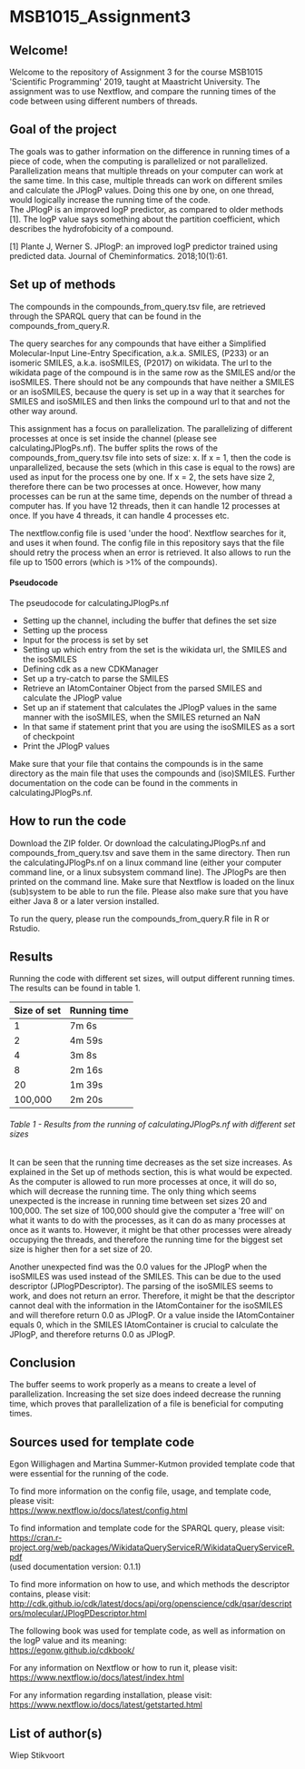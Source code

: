 # MSB1015_Assignment3
## Welcome!
Welcome to the repository of Assignment 3 for the course MSB1015 'Scientific Programming' 2019, taught at Maastricht University. The assignment was to use Nextflow, and compare the running times of the code between using different numbers of threads.

## Goal of the project
The goals was to gather information on the difference in running times of a piece of code, when the computing is parallelized or not parallelized. Parallelization means that multiple threads on your computer can work at the same time. In this case, multiple threads can work on different smiles and calculate the JPlogP values. Doing this one by one, on one thread, would logically increase the running time of the code.  
The JPlogP is an improved logP predictor, as compared to older methods [1]. The logP value says something about the partition coefficient, which describes the hydrofobicity of a compound. 

[1] Plante J, Werner S. JPlogP: an improved logP predictor trained using predicted data. Journal of Cheminformatics. 2018;10(1):61.

## Set up of methods
The compounds in the compounds_from_query.tsv file, are retrieved through the SPARQL query that can be found in the compounds_from_query.R. 

The query searches for any compounds that have either a Simplified Molecular-Input Line-Entry Specification, a.k.a. SMILES, (P233) or an isomeric SMILES, a.k.a. isoSMILES, (P2017) on wikidata. The url to the wikidata page of the compound is in the same row as the SMILES and/or the isoSMILES. There should not be any compounds that have neither a SMILES or an isoSMILES, because the query is set up in a way that it searches for SMILES and isoSMILES and then links the compound url to that and not the other way around.  

This assignment has a focus on parallelization. The parallelizing of different processes at once is set inside the channel (please see calculatingJPlogPs.nf). The buffer splits the rows of the compounds_from_query.tsv file into sets of size: x. If x = 1, then the code is unparallelized, because the sets (which in this case is equal to the rows) are used as input for the process one by one. If x = 2, the sets have size 2, therefore there can be two processes at once. However, how many processes can be run at the same time, depends on the number of thread a computer has. If you have 12 threads, then it can handle 12 processes at once. If you have 4 threads, it can handle 4 processes etc.  

The nextflow.config file is used 'under the hood'. Nextflow searches for it, and uses it when found. The config file in this repository says that the file should retry the process when an error is retrieved. It also allows to run the file up to 1500 errors (which is >1% of the compounds).

#### Pseudocode 
The pseudocode for calculatingJPlogPs.nf
- Setting up the channel, including the buffer that defines the set size
- Setting up the process
- Input for the process is set by set
- Setting up which entry from the set is the wikidata url, the SMILES and the isoSMILES
- Defining cdk as a new CDKManager
- Set up a try-catch to parse the SMILES
- Retrieve an IAtomContainer Object from the parsed SMILES and calculate the JPlogP value
- Set up an if statement that calculates the JPlogP values in the same manner with the isoSMILES, when the SMILES returned an NaN
- In that same if statement print that you are using the isoSMILES as a sort of checkpoint
- Print the JPlogP values

Make sure that your file that contains the compounds is in the same directory as the main file that uses the compounds and (iso)SMILES. 
Further documentation on the code can be found in the comments in calculatingJPlogPs.nf. 

## How to run the code
Download the ZIP folder. Or download the calculatingJPlogPs.nf and compounds_from_query.tsv and save them in the same directory. Then run the calculatingJPlogPs.nf on a linux command line (either your computer command line, or a linux subsystem command line). The JPlogPs are then printed on the command line. Make sure that Nextflow is loaded on the linux (sub)system to be able to run the file. Please also make sure that you have either Java 8 or a later version installed.  

To run the query, please run the compounds_from_query.R file in R or Rstudio. 

## Results
Running the code with different set sizes, will output different running times. The results can be found in table 1.

| Size of set | Running time |
|-------------|--------------|
| 1           | 7m 6s        |
| 2           | 4m 59s       |
| 4           | 3m 8s        |
| 8           | 2m 16s       |
| 20          | 1m 39s       |
| 100,000     | 2m 20s       |
###### Table 1 - Results from the running of calculatingJPlogPs.nf with different set sizes

It can be seen that the running time decreases as the set size increases. As explained in the Set up of methods section, this is what would be expected. As the computer is allowed to run more processes at once, it will do so, which will decrease the running time. The only thing which seems unexpected is the increase in running time between set sizes 20 and 100,000. The set size of 100,000 should give the computer a 'free will' on what it wants to do with the processes, as it can do as many processes at once as it wants to. However, it might be that other processes were already occupying the threads, and therefore the running time for the biggest set size is higher then for a set size of 20.  
  
Another unexpected find was the 0.0 values for the JPlogP when the isoSMILES was used instead of the SMILES. This can be due to the used descriptor (JPlogPDescriptor). The parsing of the isoSMILES seems to work, and does not return an error. Therefore, it might be that the descriptor cannot deal with the information in the IAtomContainer for the isoSMILES and will therefore return 0.0 as JPlogP. Or a value inside the IAtomContainer equals 0, which in the SMILES IAtomContainer is crucial to calculate the JPlogP, and therefore returns 0.0 as JPlogP. 

## Conclusion
The buffer seems to work properly as a means to create a level of parallelization. Increasing the set size does indeed decrease the running time, which proves that parallelization of a file is beneficial for computing times. 

## Sources used for template code
Egon Willighagen and Martina Summer-Kutmon provided template code that were essential for the running of the code.

To find more information on the config file, usage, and template code, please visit:  
https://www.nextflow.io/docs/latest/config.html

To find information and template code for the SPARQL query, please visit:  
https://cran.r-project.org/web/packages/WikidataQueryServiceR/WikidataQueryServiceR.pdf  
(used documentation version: 0.1.1)

To find more information on how to use, and which methods the descriptor contains, please visit:  
http://cdk.github.io/cdk/latest/docs/api/org/openscience/cdk/qsar/descriptors/molecular/JPlogPDescriptor.html

The following book was used for template code, as well as information on the logP value and its meaning:  
https://egonw.github.io/cdkbook/

For any information on Nextflow or how to run it, please visit:  
https://www.nextflow.io/docs/latest/index.html

For any information regarding installation, please visit:  
https://www.nextflow.io/docs/latest/getstarted.html

## List of author(s)
Wiep Stikvoort
